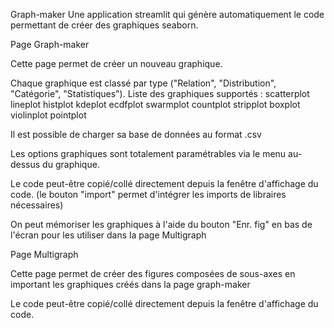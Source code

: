 Graph-maker
Une application streamlit qui génère automatiquement le code permettant de créer des graphiques seaborn.

Page Graph-maker

Cette page permet de créer un nouveau graphique.

Chaque graphique est classé par type ("Relation", "Distribution", "Catégorie", "Statistiques").
Liste des graphiques supportés : 
scatterplot
lineplot
histplot
kdeplot
ecdfplot
swarmplot
countplot
stripplot
boxplot
violinplot
pointplot

Il est possible de charger sa base de données au format .csv

Les options graphiques sont totalement paramétrables via le menu au-dessus du graphique.

Le code peut-être copié/collé directement depuis la fenêtre d'affichage du code.
(le bouton "import" permet d'intégrer les imports de libraires nécessaires)

On peut mémoriser les graphiques à l'aide du bouton "Enr. fig" en bas de l'écran pour les utiliser dans la page Multigraph

Page Multigraph

Cette page permet de créer des figures composées de sous-axes en important les graphiques créés dans la page graph-maker

Le code peut-être copié/collé directement depuis la fenêtre d'affichage du code.
